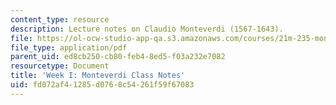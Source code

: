 ```yaml
---
content_type: resource
description: Lecture notes on Claudio Monteverdi (1567-1643).
file: https://ol-ocw-studio-app-qa.s3.amazonaws.com/courses/21m-235-monteverdi-to-mozart-1600-1800-fall-2013/fd072af41285d0768c54261f59f67083_MIT21M_235_F13_Week_I_Mont.pdf
file_type: application/pdf
parent_uid: ed8cb250-cb80-feb4-8ed5-f03a232e7082
resourcetype: Document
title: 'Week I: Monteverdi Class Notes'
uid: fd072af4-1285-d076-8c54-261f59f67083
---
```

